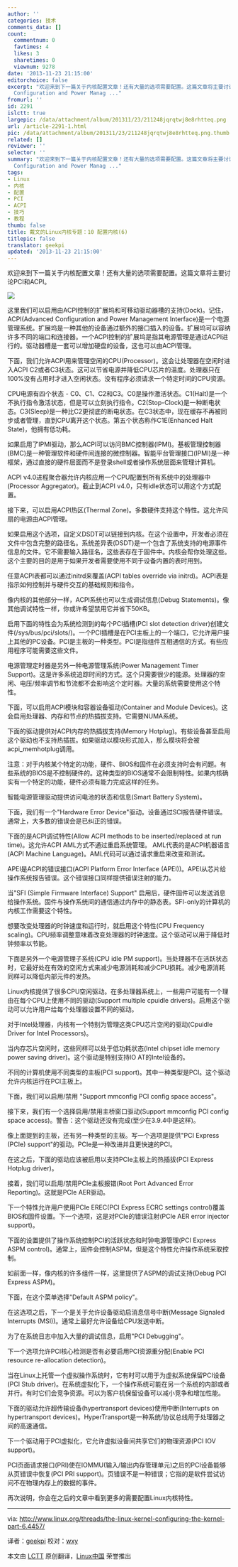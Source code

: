 ```yaml
---
author: ''
categories: 技术
comments_data: []
count:
  commentnum: 0
  favtimes: 4
  likes: 3
  sharetimes: 0
  viewnum: 9278
date: '2013-11-23 21:15:00'
editorchoice: false
excerpt: "欢迎来到下一篇关于内核配置文章！还有大量的选项需要配置。这篇文章将主要讨论PCI和ACPI。\r\n\r\n这里我们可以启用由ACPI控制的扩展坞和可移动驱动器槽的支持(Dock)。记住，ACPI(Advanced
  Configuration and Power Manag ..."
fromurl: ''
id: 2291
islctt: true
largepic: /data/attachment/album/201311/23/211248jqrqtwj8e8rhtteq.png
url: /article-2291-1.html
pic: /data/attachment/album/201311/23/211248jqrqtwj8e8rhtteq.png.thumb.jpg
related: []
reviewer: ''
selector: ''
summary: "欢迎来到下一篇关于内核配置文章！还有大量的选项需要配置。这篇文章将主要讨论PCI和ACPI。\r\n\r\n这里我们可以启用由ACPI控制的扩展坞和可移动驱动器槽的支持(Dock)。记住，ACPI(Advanced
  Configuration and Power Manag ..."
tags:
- Linux
- 内核
- 配置
- PCI
- ACPI
- 技巧
- 教程
thumb: false
title: 戴文的Linux内核专题：10 配置内核(6)
titlepic: false
translator: geekpi
updated: '2013-11-23 21:15:00'
---
```


欢迎来到下一篇关于内核配置文章！还有大量的选项需要配置。这篇文章将主要讨论PCI和ACPI。


![](/data/attachment/album/201311/23/211248jqrqtwj8e8rhtteq.png)


这里我们可以启用由ACPI控制的扩展坞和可移动驱动器槽的支持(Dock)。记住，ACPI(Advanced Configuration and Power Management Interface)是一个电源管理系统。扩展坞是一种其他的设备通过额外的接口插入的设备。扩展坞可以容纳许多不同的端口和连接器。一个ACPI控制的扩展坞是指其电源管理是通过ACPI进行的。驱动器槽是一套可以增加硬盘的设备，这也可以由ACPI管理。


下面，我们允许ACPI用来管理空闲的CPU(Processor)。这会让处理器在空闲时进入ACPI C2或者C3状态。这可以节省电源并降低CPU芯片的温度。处理器只在100%没有占用时才进入空闲状态。没有程序必须请求一个特定时间的CPU资源。


CPU电源有四个状态 - C0、C1、C2和C3。C0是操作激活状态。C1(Halt)是一个不执行指令激活状态，但是可以立刻执行指令。C2(Stop-Clock)是一种断电状态。C3(Sleep)是一种比C2更彻底的断电状态。在C3状态中，现在缓存不再被同步或者管理，直到CPU离开这个状态。第五个状态称作C1E(Enhanced Halt State)，他拥有低功耗。


如果启用了IPMI驱动，那么ACPI可以访问BMC控制器(IPMI)。基板管理控制器(BMC)是一种管理软件和硬件间连接的微控制器。智能平台管理接口(IPMI)是一种框架，通过直接的硬件层面而不是登录shell或者操作系统层面来管理计算机。


ACPI v4.0进程聚合器允许内核应用一个CPU配置到所有系统中的处理器中(Processor Aggregator)。截止到ACPI v4.0，只有idle状态可以用这个方式配置。


接下来，可以启用ACPI热区(Thermal Zone)。多数硬件支持这个特性。这允许风扇的电源由ACPI管理。


如果启用这个选项，自定义DSDT可以链接到内核。在这个设置中，开发者必须在文件中包含完整的路径名。系统差异表(DSDT)是一个包含了系统支持的电源事件信息的文件。它不需要输入路径名，这些表存在于固件中。内核会帮你处理这些。这个主要的目的是用于如果开发者需要使用不同于设备内置的表时用到。


任意ACPI表都可以通过initrd来覆盖(ACPI tables override via initrd)。ACPI表是指示如何控制并与硬件交互的基础规则和指令。


像内核的其他部分一样，ACPI系统也可以生成调试信息(Debug Statements)。像其他调试特性一样，你或许希望禁用它并省下50KB。


启用下面的特性会为系统检测到的每个PCI插槽(PCI slot detection driver)创建文件(/sys/bus/pci/slots/)。一个PCI插槽是在PCI主板上的一个端口，它允许用户接上其他的PC设备。PCI是主板的一种类型。PCI是指组件互相通信的方式。有些应用程序可能需要这些文件。


电源管理定时器是另外一种电源管理系统(Power Management Timer Support)。这是许多系统追踪时间的方式。这个只需要很少的能源。处理器的空闲、电压/频率调节和节流都不会影响这个定时器。大量的系统需要使用这个特性。


下面，可以启用ACPI模块和容器设备驱动(Container and Module Devices)。这会启用处理器、内存和节点的热插拔支持。它需要NUMA系统。


下面的驱动提供对ACPI内存的热插拔支持(Memory Hotplug)。有些设备甚至启用这个驱动也不支持热插拔。如果驱动以模块形式加入，那么模块将会被acpi\_memhotplug调用。


注意：对于内核某个特定的功能，硬件、BIOS和固件在必须支持时会有问题。有些系统的BIOS是不控制硬件的。这种类型的BIOS通常不会限制特性。如果内核确实有一个特定的功能，硬件必须有能力完成这样的任务。


智能电源管理驱动提供访问电池的状态和信息(Smart Battery System)。


下面，我们有一个"Hardware Error Device"驱动。设备通过SCI报告硬件错误。通常上，大多数的错误会是已纠正的错误。


下面的是ACPI调试特性(Allow ACPI methods to be inserted/replaced at run time)。这允许ACPI AML方式不通过重启系统管理。 AML代表的是ACPI机器语言(ACPI Machine Language)。AML代码可以通过请求重启来改变和测试。


APEI是ACPI的错误接口(ACPI Platform Error Interface (APEI))。APEI从芯片给操作系统报告错误。这个错误接口同样提供错误注射的能力。


当"SFI (Simple Firmware Interface) Support" 启用后，硬件固件可以发送消息给操作系统。固件与操作系统间的通信通过内存中的静态表。SFI-only的计算机的内核工作需要这个特性。


想要改变处理器的时钟速度和运行时，就启用这个特性(CPU Frequency scaling)。CPU频率调整意味着改变处理器的时钟速度。这个驱动可以用于降低时钟频率以节能。


下面是另外一个电源管理子系统(CPU idle PM support)。当处理器不在活跃状态时，它最好处在有效的空闲方式来减少电源消耗和减少CPU损耗。减少电源消耗同样可以降低内部元件的发热。


Linux内核提供了很多CPU空闲驱动。在多处理器系统上，一些用户可能有一个理由在每个CPU上使用不同的驱动(Support multiple cpuidle drivers)。启用这个驱动可以允许用户给每个处理器设置不同的驱动。


对于Intel处理器，内核有一个特别为管理这类CPU芯片空闲的驱动(Cpuidle Driver for Intel Processors)。


当内存芯片空闲时，这些同样可以处于低功耗状态(Intel chipset idle memory power saving driver)。这个驱动是特别支持IO AT的Intel设备的。


不同的计算机使用不同类型的主板(PCI support)。其中一种类型是PCI。这个驱动允许内核运行在PCI主板上。


下面，我们可以启用/禁用 "Support mmconfig PCI config space access"。


接下来，我们有一个选择启用/禁用主桥窗口驱动(Support mmconfig PCI config space access)。警告：这个驱动还没有完成(至少在3.9.4中是这样)。


像上面提到的主板，还有另一种类型的主板。写一个选项是提供"PCI Express (PCIe) support"的驱动。PCIe是一种改进并且更快速的PCI。


在这之后，下面的驱动应该被启用以支持PCIe主板上的热插拔(PCI Express Hotplug driver)。


接着，我们可以启用/禁用PCIe主板报错(Root Port Advanced Error Reporting)。这就是PCIe AER驱动。


下一个特性允许用户使用PCIe EREC(PCI Express ECRC settings control)覆盖BIOS和固件设置。下一个选项，这是对PCIe的错误注射(PCIe AER error injector support)。


下面的设置提供了操作系统控制PCI的活跃状态和时钟电源管理(PCI Express ASPM control)。通常上，固件会控制ASPM，但是这个特性允许操作系统采取控制。


如前面一样，像内核的许多组件一样，这里提供了ASPM的调试支持(Debug PCI Express ASPM)。


下面，在这个菜单选择"Default ASPM policy"。


在这选项之后，下一个是关于允许设备驱动启消息信号中断(Message Signaled Interrupts (MSI))。通常上最好允许设备给CPU发送中断。


为了在系统日志中加入大量的调试信息，启用"PCI Debugging"。


下一个选项允许PCI核心检测是否有必要启用PCI资源重分配(Enable PCI resource re-allocation detection)。


当在Linux上托管一个虚拟操作系统时，它有时可以用于为虚拟系统保留PCI设备(PCI Stub driver)。在系统虚拟化下，一个操作系统可能在另一个系统的内部或者并行。有时它们会竞争资源。可以为客户机保留设备可以减小竞争和增加性能。


下面的驱动允许超传输设备(hypertransport devices)使用中断(Interrupts on hypertransport devices)。HyperTransport是一种系统/协议总线用于处理器之间的高速通信。


下一个驱动用于PCI虚拟化，它允许虚拟设备间共享它们的物理资源(PCI IOV support)。


PCI页面请求接口(PRI)使在IOMMU(输入/输出内存管理单元)之后的PCI设备能够从页错误中恢复(PCI PRI support)。页错误不是一种错误；它指的是软件尝试访问不在物理内存上的数据的事件。


再次说明，你会在之后的文章中看到更多的需要配置Linux内核特性。




---


via: <http://www.linux.org/threads/the-linux-kernel-configuring-the-kernel-part-6.4457/>


译者：[geekpi](https://github.com/geekpi) 校对：[wxy](https://github.com/wxy)


本文由 [LCTT](https://github.com/LCTT/TranslateProject) 原创翻译，[Linux中国](http://linux.cn/) 荣誉推出